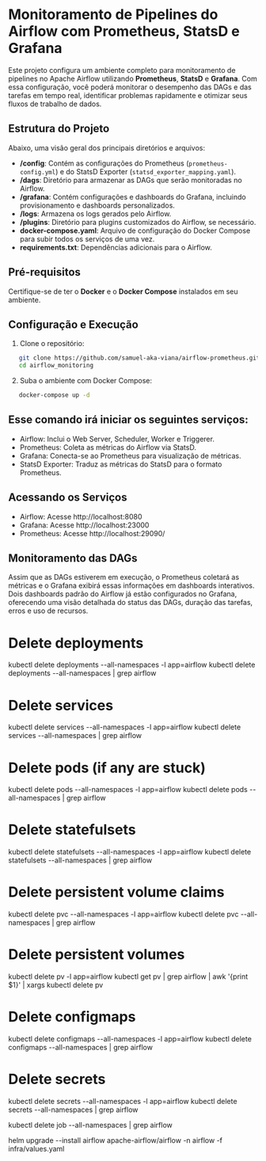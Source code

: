 # Monitoramento de Pipelines do Airflow com Prometheus, StatsD e Grafana

Este projeto configura um ambiente completo para monitoramento de pipelines no Apache Airflow utilizando **Prometheus**, **StatsD** e **Grafana**. Com essa configuração, você poderá monitorar o desempenho das DAGs e das tarefas em tempo real, identificar problemas rapidamente e otimizar seus fluxos de trabalho de dados.

## Estrutura do Projeto

Abaixo, uma visão geral dos principais diretórios e arquivos:

- **/config**: Contém as configurações do Prometheus (`prometheus-config.yml`) e do StatsD Exporter (`statsd_exporter_mapping.yaml`).
- **/dags**: Diretório para armazenar as DAGs que serão monitoradas no Airflow.
- **/grafana**: Contém configurações e dashboards do Grafana, incluindo provisionamento e dashboards personalizados.
- **/logs**: Armazena os logs gerados pelo Airflow.
- **/plugins**: Diretório para plugins customizados do Airflow, se necessário.
- **docker-compose.yaml**: Arquivo de configuração do Docker Compose para subir todos os serviços de uma vez.
- **requirements.txt**: Dependências adicionais para o Airflow.

## Pré-requisitos

Certifique-se de ter o **Docker** e o **Docker Compose** instalados em seu ambiente.

## Configuração e Execução

1. Clone o repositório:
```bash
   git clone https://github.com/samuel-aka-viana/airflow-prometheus.git
   cd airflow_monitoring
```
2. Suba o ambiente com Docker Compose:
```bash
   docker-compose up -d
```

## Esse comando irá iniciar os seguintes serviços:

* Airflow: Inclui o Web Server, Scheduler, Worker e Triggerer.
* Prometheus: Coleta as métricas do Airflow via StatsD.
* Grafana: Conecta-se ao Prometheus para visualização de métricas.
* StatsD Exporter: Traduz as métricas do StatsD para o formato Prometheus.

## Acessando os Serviços

* Airflow: Acesse http://localhost:8080
* Grafana: Acesse http://localhost:23000 
* Prometheus: Acesse http://localhost:29090/
## Monitoramento das DAGs

Assim que as DAGs estiverem em execução, o Prometheus coletará as métricas e o Grafana exibirá essas informações em dashboards interativos. Dois dashboards padrão do Airflow já estão configurados no Grafana, oferecendo uma visão detalhada do status das DAGs, duração das tarefas, erros e uso de recursos.


# Delete deployments
kubectl delete deployments --all-namespaces -l app=airflow
kubectl delete deployments --all-namespaces | grep airflow

# Delete services
kubectl delete services --all-namespaces -l app=airflow
kubectl delete services --all-namespaces | grep airflow

# Delete pods (if any are stuck)
kubectl delete pods --all-namespaces -l app=airflow
kubectl delete pods --all-namespaces | grep airflow

# Delete statefulsets
kubectl delete statefulsets --all-namespaces -l app=airflow
kubectl delete statefulsets --all-namespaces | grep airflow

# Delete persistent volume claims
kubectl delete pvc --all-namespaces -l app=airflow
kubectl delete pvc --all-namespaces | grep airflow

# Delete persistent volumes
kubectl delete pv -l app=airflow
kubectl get pv | grep airflow | awk '{print $1}' | xargs kubectl delete pv

# Delete configmaps
kubectl delete configmaps --all-namespaces -l app=airflow
kubectl delete configmaps --all-namespaces | grep airflow

# Delete secrets
kubectl delete secrets --all-namespaces -l app=airflow
kubectl delete secrets --all-namespaces | grep airflow


kubectl delete job --all-namespaces | grep airflow



helm upgrade --install airflow apache-airflow/airflow -n airflow -f infra/values.yaml
